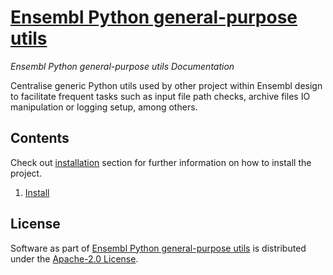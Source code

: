 # [Ensembl Python general-purpose utils](https://github.com/Ensembl/ensembl-utils)

*Ensembl Python general-purpose utils Documentation*

Centralise generic Python utils used by other project within Ensembl design to facilitate frequent tasks such as input file path checks, archive files IO manipulation or logging setup, among others.

## Contents
Check out [installation](install.md) section for further information on how to install the project.

1. [Install](install.md)

## License
Software as part of [Ensembl Python general-purpose utils](https://github.com/Ensembl/ensembl-utils) is distributed under the [Apache-2.0 License](https://www.apache.org/licenses/LICENSE-2.0.txt).
